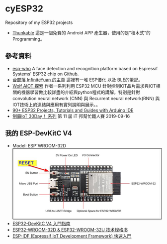 # cyESP32
Repository of my ESP32 projects

* [Thunkable](https://x.thunkable.com/projects) 這是一個免費的 Android APP 產生器，使用的是"積木式"的Programming。

## 參考資料 ##
* [esp-who](https://github.com/espressif/esp-who) A face detection and recognition platform based on Espressif Systems' ESP32 chip on Github.
* [台部落 InfiniteYuan 的主頁](https://www.twblogs.net/u/5b8d687a2b717718833dbfb4/2) 這裡有一堆 ESP優化 以及 BLE的筆記。
* [Wolf AIOT 探索](https://www.wolfaiottw.com/0-%e5%88%9d%e8%a8%80/) 作者一系列利用 ESP32 MCU 針對控制IOT晶片需求與IOT相關的機器學習做比較詳盡的介紹與python程式的講解，特別是針對convolution neural network (CNN) 與 Recurrent neural network(RNN) 與IOT技術上的連結與應用有實列說明與展示。。
* [90+ ESP32 Projects, Tutorials and Guides with Arduino IDE](https://randomnerdtutorials.com/projects-esp32/)
* [制霸IoT 30Day！ 系列](https://ithelp.ithome.com.tw/users/20120588/ironman/2842) 第 11 屆 iT 邦幫忙鐵人賽 2019-09-16

## 我的 ESP-DevKitC V4 ##
* Model: ESPˇWROOM-32D ![開發板的主要組件、接口及控制方式](https://github.com/charluz/cyESP32/blob/master/_DOC/ESP32%20DevKitC%20V4%20%E9%96%8B%E7%99%BC%E6%9D%BF.jpg)
* [ESP32-DevKitC V4 入門指南](https://docs.espressif.com/projects/esp-idf/zh_CN/latest/esp32/hw-reference/esp32/get-started-devkitc.html#get-started-esp32-devkitc-board-front)
* [ESP32-WROOM-32D & ESP32-WROOM-32U 技术规格书](https://www.espressif.com/sites/default/files/documentation/esp32-wroom-32d_esp32-wroom-32u_datasheet_cn.pdf)
* [ESP-IDF (Espressif IoT Development Framework) 快速入門](https://docs.espressif.com/projects/esp-idf/zh_CN/latest/esp32/get-started/index.html)
